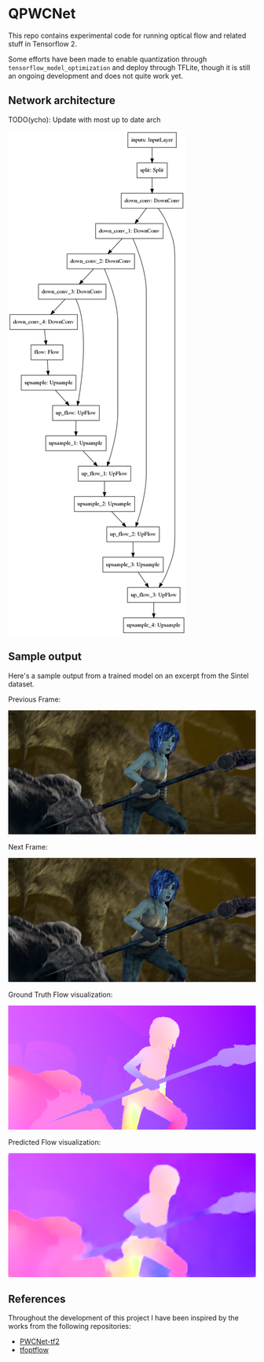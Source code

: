 # QPWCNet

This repo contains experimental code for running optical flow and related stuff in Tensorflow 2.

Some efforts have been made to enable quantization through `tensorflow_model_optimization`
and deploy through TFLite, though it is still an ongoing development and does not quite work yet.

## Network architecture

TODO(ycho): Update with most up to date arch

![net](img/net.png)

## Sample output

Here's a sample output from a trained model on an excerpt from the Sintel dataset.


Previous Frame:

![prv](img/2021-01-24-prv.png)

Next Frame:

![nxt](img/2021-01-24-prv.png)

Ground Truth Flow visualization:

![ground-truth](img/2021-01-24-flow-rgb-gt.png)

Predicted Flow visualization:

![pred](img/2021-01-24-flow-rgb.png)

## References

Throughout the development of this project I have been inspired by the works from the following repositories:

* [PWCNet-tf2](https://github.com/hellochick/PWCNet-tf2.git)
* [tfoptflow](https://github.com/philferriere/tfoptflow.git)
